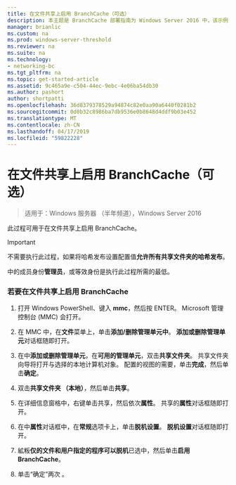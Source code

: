 ```yaml
---
title: 在文件共享上启用 BranchCache（可选）
description: 本主题是 BranchCache 部署指南为 Windows Server 2016 中，该示例演示了如何部署 BranchCache 在分布式和托管缓存模式下以优化分支机构中的 WAN 带宽使用情况的一部分
manager: brianlic
ms.custom: na
ms.prod: windows-server-threshold
ms.reviewer: na
ms.suite: na
ms.technology:
- networking-bc
ms.tgt_pltfrm: na
ms.topic: get-started-article
ms.assetid: 9c465a9e-c504-44ec-9ebc-4e06ba54db30
ms.author: pashort
author: shortpatti
ms.openlocfilehash: 36d8379378529a94874c82e0aa90a6440f0281b2
ms.sourcegitcommit: 0d0b32c8986ba7db9536e0b8648d4ddf9b03e452
ms.translationtype: MT
ms.contentlocale: zh-CN
ms.lasthandoff: 04/17/2019
ms.locfileid: "59822228"
---
```

# <a name="enable-branchcache-on-a-file-share-optional"></a>在文件共享上启用 BranchCache（可选）

>适用于：Windows 服务器 （半年频道），Windows Server 2016

此过程可用于在文件共享上启用 BranchCache。  
  
> [!IMPORTANT]  
> 不需要执行此过程，如果将哈希发布设置配置值**允许所有共享文件夹的哈希发布**。  
  
中的成员身份**管理员**，或等效身份是执行此过程所需的最低。  
  
### <a name="to-enable-branchcache-on-a-file-share"></a>若要在文件共享上启用 BranchCache  
  
1.  打开 Windows PowerShell、键入 **mmc**，然后按 ENTER。 Microsoft 管理控制台 (MMC) 会打开。  
  
2.  在 MMC 中，在**文件**菜单上，单击**添加/删除管理单元中**。 **添加或删除管理单元**对话框随即打开。  
  
3.  在中**添加或删除管理单元**，在**可用的管理单元**，双击**共享文件夹**。 共享文件夹向导将打开与选择的本地计算机对象。 配置的视图的需要，单击**完成**，然后单击**确定**。  
  
4.  双击**共享文件夹 （本地）**，然后单击**共享**。  
  
5.  在详细信息窗格中，右键单击共享，然后依次**属性**。 共享的**属性**对话框随即打开。  
  
6.  在中**属性**对话框中，在**常规**选项卡上，单击**脱机设置**。 **脱机设置**对话框随即打开。  
  
7.  絋粄**仅的文件和用户指定的程序可以脱机**已选中，然后单击**启用 BranchCache**。  
  
8.  单击“确定”两次  。  
  

